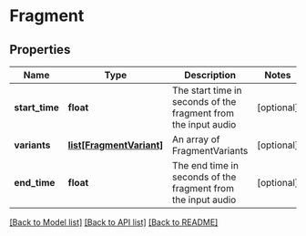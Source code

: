# Fragment

## Properties
Name | Type | Description | Notes
------------ | ------------- | ------------- | -------------
**start_time** | **float** | The start time in seconds of the fragment from the input audio | [optional] 
**variants** | [**list[FragmentVariant]**](FragmentVariant.md) | An array of FragmentVariants | [optional] 
**end_time** | **float** | The end time in seconds of the fragment from the input audio | [optional] 

[[Back to Model list]](../README.md#documentation-for-models) [[Back to API list]](../README.md#documentation-for-api-endpoints) [[Back to README]](../README.md)


